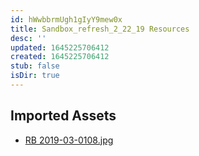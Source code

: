 ```yaml
---
id: hWwbbrmUgh1gIyY9mew0x
title: Sandbox_refresh_2_22_19 Resources
desc: ''
updated: 1645225706412
created: 1645225706412
stub: false
isDir: true
---
```

## Imported Assets
- [RB 2019-03-0108.jpg](/assets/rb-2019-03-0108-k4BSx0rz08UX.jpg)
